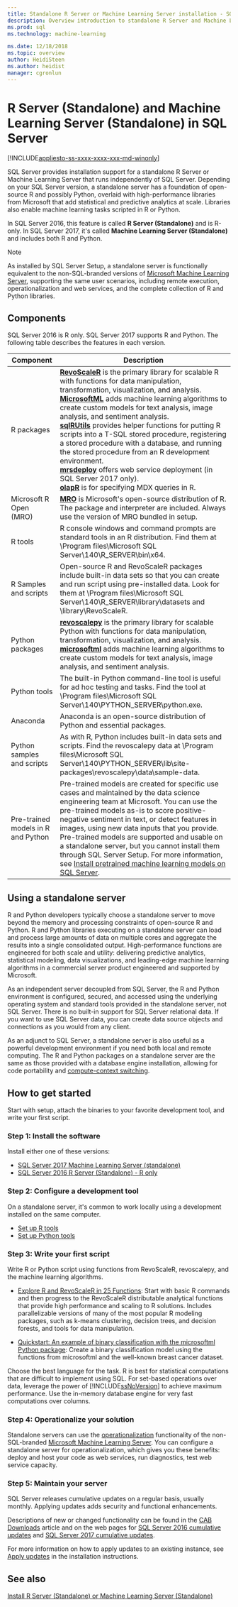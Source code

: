```yaml
---
title: Standalone R Server or Machine Learning Server installation - SQL Server Machine Learning Services
description: Overview introduction to standalone R Server and Machine Learning Server in SQL Server Setup
ms.prod: sql
ms.technology: machine-learning

ms.date: 12/18/2018  
ms.topic: overview
author: HeidiSteen
ms.author: heidist
manager: cgronlun
---
```

# R Server (Standalone) and Machine Learning Server (Standalone) in SQL Server
[!INCLUDE[appliesto-ss-xxxx-xxxx-xxx-md-winonly](../../includes/appliesto-ss-xxxx-xxxx-xxx-md-winonly.md)]

SQL Server provides installation support for a standalone R Server or Machine Learning Server that runs independently of SQL Server. Depending on your SQL Server version, a standalone server has a foundation of open-source R and possibly Python, overlaid with high-performance libraries from Microsoft that add statistical and predictive analytics at scale. Libraries also enable machine learning tasks scripted in R or Python. 

In SQL Server 2016, this feature is called **R Server (Standalone)** and is R-only. In SQL Server 2017, it's called **Machine Learning Server (Standalone)** and includes both R and Python.  

> [!Note]
> As installed by SQL Server Setup, a standalone server is functionally equivalent to the non-SQL-branded versions of [Microsoft Machine Learning Server](https://docs.microsoft.com/machine-learning-server/what-is-machine-learning-server), supporting the same user scenarios, including remote execution, operationalization and web services, and the complete collection of R and Python libraries.

## Components

SQL Server 2016 is R only. SQL Server 2017 supports R and Python. The following table describes the features in each version.

| Component | Description |
|-----------|-------------|
| R packages | [**RevoScaleR**](ref-r-revoscaler.md) is the primary library for scalable R with functions for data manipulation, transformation, visualization, and analysis.  <br/>[**MicrosoftML**](ref-r-microsoftml.md) adds machine learning algorithms to create custom models for text analysis, image analysis, and sentiment analysis. <br/>[**sqlRUtils**](ref-r-sqlrutils.md) provides helper functions for putting R scripts into a T-SQL stored procedure, registering a stored procedure with a database, and running the stored procedure from an R development environment.<br/>[**mrsdeploy**](operationalization-with-mrsdeploy.md) offers web service deployment (in SQL Server 2017 only). <br/>[**olapR**](ref-r-olapr.md) is for specifying MDX queries in R.|
| Microsoft R Open (MRO) | [**MRO**](https://mran.microsoft.com/open) is Microsoft's open-source distribution of R. The package and interpreter are included. Always use the version of MRO bundled in setup. |
| R tools | R console windows and command prompts are standard tools in an R distribution. Find them at \Program files\Microsoft SQL Server\140\R_SERVER\bin\x64. |
| R Samples and scripts |  Open-source R and RevoScaleR packages include built-in data sets so that you can create and run script using pre-installed data. Look for them at \Program files\Microsoft SQL Server\140\R_SERVER\library\datasets and \library\RevoScaleR. |
| Python packages | [**revoscalepy**](../python/ref-py-revoscalepy.md) is the primary library for scalable Python with functions for data manipulation, transformation, visualization, and analysis. <br/>[**microsoftml**](../python/ref-py-microsoftml.md) adds machine learning algorithms to create custom models for text analysis, image analysis, and sentiment analysis.  |
| Python tools | The built-in Python command-line tool is useful for ad hoc testing and tasks. Find the tool at \Program files\Microsoft SQL Server\140\PYTHON_SERVER\python.exe. |
| Anaconda | Anaconda is an open-source distribution of Python and essential packages. |
| Python samples and scripts | As with R, Python includes built-in data sets  and scripts. Find the revoscalepy data at \Program files\Microsoft SQL Server\140\PYTHON_SERVER\lib\site-packages\revoscalepy\data\sample-data. |
| Pre-trained models in R and Python | Pre-trained models are created for specific use cases and maintained by the data science engineering team at Microsoft. You can use the pre-trained models as-is to score positive-negative sentiment in text, or detect features in images, using new data inputs that you provide. Pre-trained models are supported and usable on a standalone server, but you cannot install them through SQL Server Setup. For more information, see [Install pretrained machine learning models on SQL Server](../install/sql-pretrained-models-install.md). |

## Using a standalone server

R and Python developers typically choose a standalone server to move beyond the memory and processing constraints of open-source R and Python. R and Python libraries executing on a standalone server can load and process large amounts of data on multiple cores and aggregate the results into a single consolidated output. High-performance functions are engineered for both scale and utility: delivering predictive analytics, statistical modeling, data visualizations, and leading-edge machine learning algorithms in a commercial server product engineered and supported by Microsoft.

As an independent server decoupled from SQL Server, the R and Python environment is configured, secured, and accessed using the underlying operating system and standard tools provided in the standalone server, not SQL Server. There is no built-in support for SQL Server relational data. If you want to use SQL Server data, you can create data source objects and connections as you would from any client.

As an adjunct to SQL Server, a standalone server is also useful as a powerful development environment if you need both local and remote computing. The R and Python packages on a standalone server are the same as those provided with a database engine installation, allowing for code portability and [compute-context switching](https://docs.microsoft.com/machine-learning-server/r/concept-what-is-compute-context).

## How to get started

Start with setup, attach the binaries to your favorite development tool, and write your first script.

### Step 1: Install the software

Install either one of these versions:

+ [SQL Server 2017 Machine Learning Server (standalone)](../install/sql-machine-learning-standalone-windows-install.md)
+ [SQL Server 2016 R Server (Standalone) - R only](../install/sql-r-standalone-windows-install.md)

### Step 2: Configure a development tool

On a standalone server, it's common to work locally using a development installed on the same computer.

+ [Set up R tools](set-up-a-data-science-client.md)
+ [Set up Python tools](../python/setup-python-client-tools-sql.md)

### Step 3: Write your first script

Write R or Python script using functions from RevoScaleR, revoscalepy, and the machine learning algorithms.
  
  + [Explore R and RevoScaleR in 25 Functions](https://docs.microsoft.com/machine-learning-server/r/tutorial-r-to-revoscaler): Start with basic R commands and then progress to the RevoScaleR distributable analytical functions that provide high performance and scaling to R solutions. Includes parallelizable versions of many of the most popular R modeling packages, such as k-means clustering, decision trees, and decision forests, and tools for data manipulation.

  + [Quickstart: An example of binary classification with the microsoftml Python package](https://docs.microsoft.com/machine-learning-server/python/quickstart-binary-classification-with-microsoftml): Create a binary classification model using the functions from microsoftml and the well-known breast cancer dataset.

Choose the best language for the task. R is best for statistical computations that are difficult to implement using SQL. For set-based operations over data, leverage the power of [!INCLUDE[ssNoVersion](../../includes/ssnoversion-md.md)] to achieve maximum performance. Use the in-memory database engine for very fast computations over columns.

### Step 4: Operationalize your solution

Standalone servers can use the [operationalization](https://docs.microsoft.com//machine-learning-server/what-is-operationalization) functionality of the non-SQL-branded [Microsoft Machine Learning Server](https://docs.microsoft.com/machine-learning-server/what-is-machine-learning-server). You can configure a standalone server for operationalization, which gives you these benefits: deploy and host your code as web services, run diagnostics, test web service capacity.

### Step 5: Maintain your server

SQL Server releases cumulative updates on a regular basis, usually monthly. Applying updates adds security and functional enhancements. 

Descriptions of new or changed functionality can be found in the [CAB Downloads](sql-ml-cab-downloads.md) article and on the web pages for [SQL Server 2016 cumulative updates](https://support.microsoft.com/help/3177312/sql-server-2016-build-versions) and [SQL Server 2017 cumulative updates](https://support.microsoft.com/help/4047329). 

For more information on how to apply updates to an existing instance, see [Apply updates](sql-machine-learning-standalone-windows-install.md#apply-cu) in the installation instructions.

## See also

 [Install R Server (Standalone) or Machine Learning Server (Standalone)](../install/sql-machine-learning-standalone-windows-install.md)

